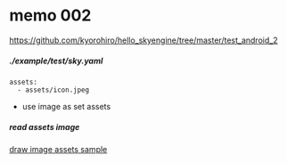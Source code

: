 # memo 002

https://github.com/kyorohiro/hello_skyengine/tree/master/test_android_2

##### ./example/test/sky.yaml

```
assets:
  - assets/icon.jpeg
```

* use image as set assets

##### read assets image
[draw image assets sample](draw_image_from_assets/doc/README.md)
